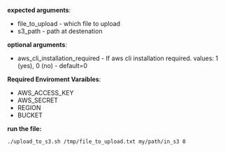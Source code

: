
**expected arguments**:
* file_to_upload - which file to upload
* s3_path - path at destenation

**optional arguments**:
* aws_cli_installation_required - If aws cli installation required. values: 1 (yes), 0 (no) - default=0

**Required Enviroment Varaibles**:
* AWS_ACCESS_KEY
* AWS_SECRET
* REGION
* BUCKET


**run the file:**
```
./upload_to_s3.sh /tmp/file_to_upload.txt my/path/in_s3 0
```

